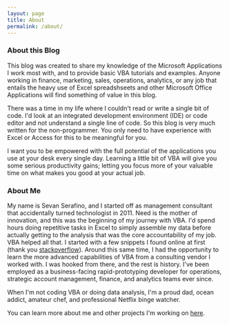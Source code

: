 ```yaml
---
layout: page
title: About
permalink: /about/
---
```


### About this Blog

This blog was created to share my knowledge of the Microsoft Applications I work most with, and to provide basic VBA tutorials and examples. Anyone working in finance, marketing, sales, operations, analytics, or any job that entails the heavy use of Excel spreadshseets and other Microsoft Office Applications will find something of value in this blog. 

There was a time in my life where I couldn't read or write a single bit of code.  I'd look at an integrated development environment (IDE) or code editor and not understand a single line of code.  So this blog is very much written for the non-programmer.  You only need to have experience with Excel or Access for this to be meaningful for you. 

I want you to be empowered with the full potential of the applications you use at your desk every single day.  Learning a little bit of VBA will give you some serious productivity gains; letting you focus more of your valuable time on what makes you good at your actual job.  



### About Me

My name is Sevan Serafino, and I started off as management consultant that accidentally turned technologist in 2011.  Need is the mother of innovation, and this was the beginning of my journey with VBA.  I'd spend hours doing repetitive tasks in Excel to simply assemble my data before actually getting to the analysis that was the core accountability of my job.  VBA helped all that.  I started with a few snippets I found online at first (thank you [stackoverflow](https://www.stackoverflow.com)).  Around this same time, I had the opportunity to learn the more advanced capabilities of VBA from a consulting vendor I worked with.  I was hooked from there, and the rest is history.  I've been employed as a business-facing rapid-prototyping developer for operations, strategic account management, finance, and analytics teams ever since.  

When I'm not coding VBA or doing data analysis, I'm a proud dad, ocean addict, amateur chef, and professional Netflix binge watcher.

You can learn more about me and other projects I'm working on [here](https://vbastilllives.github.io/PersonalPage/).






